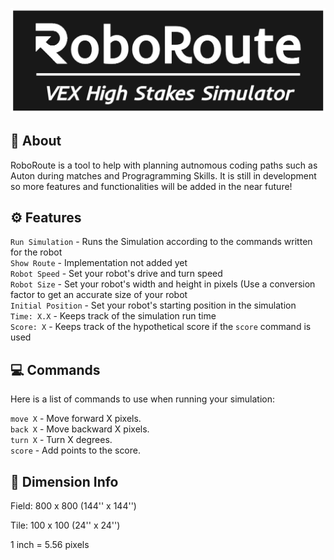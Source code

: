 ![RoboRoute Banner](/assets/RoboRoute.png "RoboRoute Banner")
## 📖 About
RoboRoute is a tool to help with planning autnomous coding paths such as Auton during matches and Progragramming Skills. It is still in development so more features and functionalities will be added in the near future!

## ⚙️ Features
```Run Simulation``` - Runs the Simulation according to the commands written for the robot <br>
```Show Route``` - Implementation not added yet <br>
```Robot Speed``` - Set your robot's drive and turn speed <br>
```Robot Size``` - Set your robot's width and height in pixels (Use a conversion factor to get an accurate size of your robot  <br>
```Initial Position``` - Set your robot's starting position in the simulation <br>
```Time: X.X``` - Keeps track of the simulation run time <br>
```Score: X``` - Keeps track of the hypothetical score if the ```score``` command is used <br>

## 💻 Commands
Here is a list of commands to use when running your simulation:

  ```move X``` - Move forward X pixels. <br>
  ```back X``` - Move backward X pixels. <br>
  ```turn X``` - Turn X degrees.  <br>
  ```score``` - Add points to the score. <br>

## 📏 Dimension Info
Field: 800 x 800 (144'' x 144'')

Tile: 100 x 100 (24'' x 24'')

1 inch = 5.56 pixels

